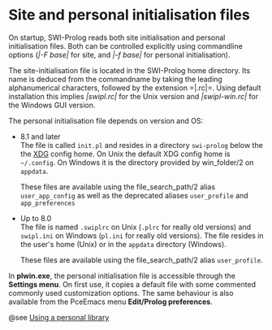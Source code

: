 # Site and personal initialisation files

On startup, SWI-Prolog reads both site initialisation and personal
initialisation files. Both can be controlled explicitly using
commandline options (*|-F base|* for site, and *|-f base|* for personal
initialisation).

The site-initialisation file is located in the SWI-Prolog home
directory. Its name is deduced from the commandname by taking the
leading alphanumerical characters, followed by the extension =|.rc|=.
Using default installation this implies *|swipl.rc|* for the Unix version
and *|swipl-win.rc|* for the Windows GUI version.

The personal initialisation file depends on version and OS:

  - 8.1 and later <br>
    The file is called `init.pl` and resides in a directory
    `swi-prolog` below the the [XDG](https://wiki.archlinux.org/index.php/XDG_Base_Directory)
	config home.  On Unix the default XDG config home is ``~/.config``.  On Windows it
    is the directory provided by win_folder/2 on `appdata`.

    These files are available using the file_search_path/2 alias
    `user_app_config` as well as the deprecated aliases
    `user_profile` and `app_preferences`

  - Up to 8.0 <br>
    The file is named ``.swiplrc`` on Unix (``.plrc`` for really old
    versions) and ``swipl.ini`` on Windows (``pl.ini`` for really old
    versions).  The file resides in the user's home (Unix) or in the
    ``appdata`` directory (Windows).

    These files are available using the file_search_path/2 alias
    `user_profile`.

In __plwin.exe__, the personal initialisation file is accessible through
the __Settings menu__. On first use, it copies a default file with some
commented commonly used customization options. The same behaviour is
also available from the PceEmacs menu __Edit/Prolog preferences__.

@see [Using a personal library](PersonalLibrary.md)
